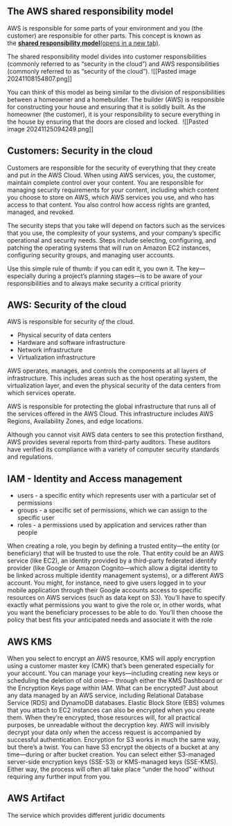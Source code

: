 ## **The AWS shared responsibility model**
AWS is responsible for some parts of your environment and you (the customer) are responsible for other parts. This concept is known as the [**shared responsibility model**(opens in a new tab)](https://aws.amazon.com/compliance/shared-responsibility-model/).

The shared responsibility model divides into customer responsibilities (commonly referred to as “security in the cloud”) and AWS responsibilities (commonly referred to as “security of the cloud”).
![[Pasted image 20241108154807.png]]

You can think of this model as being similar to the division of responsibilities between a homeowner and a homebuilder. The builder (AWS) is responsible for constructing your house and ensuring that it is solidly built. As the homeowner (the customer), it is your responsibility to secure everything in the house by ensuring that the doors are closed and locked. 
![[Pasted image 20241125094249.png]]

## Customers: Security in the cloud
Customers are responsible for the security of everything that they create and put _in_ the AWS Cloud.
When using AWS services, you, the customer, maintain complete control over your content. You are responsible for managing security requirements for your content, including which content you choose to store on AWS, which AWS services you use, and who has access to that content. You also control how access rights are granted, managed, and revoked.

The security steps that you take will depend on factors such as the services that you use, the complexity of your systems, and your company’s specific operational and security needs. Steps include selecting, configuring, and patching the operating systems that will run on Amazon EC2 instances, configuring security groups, and managing user accounts. 

Use this simple rule of thumb: if you can edit it, you own it. The key—especially during a project’s planning stages—is to be aware of your responsibilities and to always make security a critical priority
## AWS: Security of the cloud
AWS is responsible for security _of_ the cloud.
- Physical security of data centers
- Hardware and software infrastructure
- Network infrastructure
- Virtualization infrastructure

AWS operates, manages, and controls the components at all layers of infrastructure. This includes areas such as the host operating system, the virtualization layer, and even the physical security of the data centers from which services operate. 

AWS is responsible for protecting the global infrastructure that runs all of the services offered in the AWS Cloud. This infrastructure includes AWS Regions, Availability Zones, and edge locations.

Although you cannot visit AWS data centers to see this protection firsthand, AWS provides several reports from third-party auditors. These auditors have verified its compliance with a variety of computer security standards and regulations.
## IAM - Identity and Access management
- users - a specific entity which represents user with a particular set of permissions
- groups - a specific set of permissions, which we can assign to the specific user
- roles - a permissions used by application and services rather than people

When creating a role, you begin by defining a trusted entity—the entity (or beneficiary) that will be trusted to use the role. That entity could be an AWS service (like EC2), an identity provided by a third-party federated identify provider (like Google or Amazon Cognito—which allow a digital identity to be linked across multiple identity management systems), or a different AWS account. You might, for instance, need to give users logged in to your mobile application through their Google accounts access to specific resources on AWS services (such as data kept on S3). You’ll have to specify exactly what permissions you want to give the role or, in other words, what you want the beneficiary processes to be able to do. You’ll then choose the policy that best fits your anticipated needs and associate it with the role
## AWS KMS
When you select to encrypt an AWS resource, KMS will apply encryption using a customer master key (CMK) that’s been generated especially for your account. You can manage your keys—including creating new keys or scheduling the deletion of old ones— through either the KMS Dashboard or the Encryption Keys page within IAM.
What can be encrypted? Just about any data managed by an AWS service, including Relational Database Service (RDS) and DynamoDB databases. Elastic Block Store (EBS) volumes that you attach to EC2 instances can also be encrypted when you create them. When they’re encrypted, those resources will, for all practical purposes, be unreadable without the decryption key. AWS will invisibly decrypt your data only when the access request is accompanied by successful authentication. Encryption for S3 works in much the same way, but there’s a twist. You can have S3 encrypt the objects of a bucket at any time—during or after bucket creation. You can select either S3-managed server-side encryption keys (SSE-S3) or KMS-managed keys (SSE-KMS). Either way, the process will often all take place “under the hood” without requiring any further input from you.
## AWS Artifact 
The service which provides different juridic documents